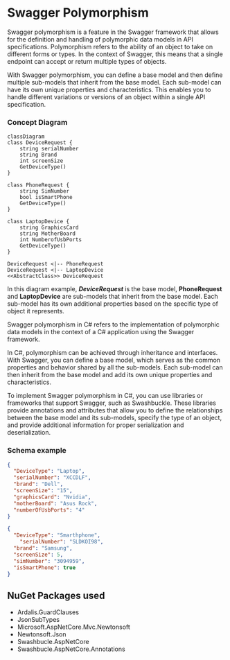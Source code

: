 # Swagger Polymorphism

Swagger polymorphism is a feature in the Swagger framework that allows for the definition and handling of polymorphic data models in API specifications. Polymorphism refers to the ability of an object to take on different forms or types. In the context of Swagger, this means that a single endpoint can accept or return multiple types of objects.

With Swagger polymorphism, you can define a base model and then define multiple sub-models that inherit from the base model. Each sub-model can have its own unique properties and characteristics. This enables you to handle different variations or versions of an object within a single API specification.


### Concept Diagram

```mermaid
classDiagram
class DeviceRequest {
    string serialNumber
    string Brand
    int screenSize
    GetDeviceType()
}

class PhoneRequest {
    string SimNumber
    bool isSmartPhone
    GetDeviceType()
}

class LaptopDevice {
    string GraphicsCard
    string MotherBoard
    int NumberofUsbPorts
    GetDeviceType()
}

DeviceRequest <|-- PhoneRequest
DeviceRequest <|-- LaptopDevice
<<AbstractClass>> DeviceRequest
```
In this diagram example, ***DeviceRequest*** is the base model, **PhoneRequest** and **LaptopDevice** are sub-models that inherit from the base model. Each sub-model has its own additional properties based on the specific type of object it represents.

Swagger polymorphism in C# refers to the implementation of polymorphic data models in the context of a C# application using the Swagger framework.

In C#, polymorphism can be achieved through inheritance and interfaces. With Swagger, you can define a base model, which serves as the common properties and behavior shared by all the sub-models. Each sub-model can then inherit from the base model and add its own unique properties and characteristics.

To implement Swagger polymorphism in C#, you can use libraries or frameworks that support Swagger, such as Swashbuckle. These libraries provide annotations and attributes that allow you to define the relationships between the base model and its sub-models, specify the type of an object, and provide additional information for proper serialization and deserialization.

### Schema example
```json
{
  "DeviceType": "Laptop",
  "serialNumber": "XCCDLF",
  "brand": "Dell",
  "screenSize": "15",
  "graphicsCard": "Nvidia",
  "motherBoard": "Asus Rock",
  "numberOfUsbPorts": "4"
}
```

```json
{
  "DeviceType": "Smarthphone",
	"serialNumber": "SLDKOI98",
  "brand": "Samsung",
  "screenSize": 5,
  "simNumber": "3094959",
  "isSmartPhone": true
}
```

## NuGet Packages used
- Ardalis.GuardClauses
- JsonSubTypes
- Microsoft.AspNetCore.Mvc.Newtonsoft
- Newtonsoft.Json
- Swashbucle.AspNetCore
- Swashbucle.AspNetCore.Annotations